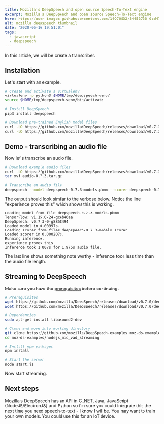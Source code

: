 ```yaml
---
title: Mozilla's DeepSpeech and open source Speech-To-Text engine
excerpt: Mozilla's DeepSpeech and open source Speech-To-Text engine
hero: https://user-images.githubusercontent.com/14970832/34458788-0cd47e8a-edc6-11e7-84ed-d8c09b1da3df.png
alt: mozilla deepspeech thumbnail
date: "2020-06-16 19:51:01"
tags:
  - javascript
  - deepspeech
---
```


In this article, we will be create a transcriber.

## Installation

Let's start with an example.

```bash
# Create and activate a virtualenv
virtualenv -p python3 $HOME/tmp/deepspeech-venv/
source $HOME/tmp/deepspeech-venv/bin/activate

# Install DeepSpeech
pip3 install deepspeech

# Download pre-trained English model files
curl -LO https://github.com/mozilla/DeepSpeech/releases/download/v0.7.3/deepspeech-0.7.3-models.pbmm
curl -LO https://github.com/mozilla/DeepSpeech/releases/download/v0.7.3/deepspeech-0.7.3-models.scorer
```

## Demo - transcribing an audio file

Now let's transcribe an audio file.

```bash
# Download example audio files
curl -LO https://github.com/mozilla/DeepSpeech/releases/download/v0.7.3/audio-0.7.3.tar.gz
tar xvf audio-0.7.3.tar.gz

# Transcribe an audio file
deepspeech --model deepspeech-0.7.3-models.pbmm --scorer deepspeech-0.7.3-models.scorer --audio audio/2830-3980-0043.wav
```

The output should look similar to the verbose below. Notice the line
"experience proves this" which shows this is working.

```verbose
Loading model from file deepspeech-0.7.3-models.pbmm
TensorFlow: v1.15.0-24-gceb46aa
DeepSpeech: v0.7.3-0-g8858494
Loaded model in 0.00997s.
Loading scorer from files deepspeech-0.7.3-models.scorer
Loaded scorer in 0.000207s.
Running inference.
experience proves this
Inference took 1.007s for 1.975s audio file.
```

The last line shows something note worthy - inference took less
time than the audio file length.

## Streaming to DeepSpeech

Make sure you have the [prerequisites](https://github.com/mozilla/DeepSpeech-examples/tree/r0.7/nodejs_mic_vad_streaming#prerequisites) before continuing.

```bash
# Prerequisites
wget https://github.com/mozilla/DeepSpeech/releases/download/v0.7.0/deepspeech-0.7.0-models.pbmm
wget https://github.com/mozilla/DeepSpeech/releases/download/v0.7.0/deepspeech-0.7.0-models.scorer

# Dependancies
sudo apt-get install libasound2-dev

# Clone and move into working directory
git clone https://github.com/mozilla/DeepSpeech-examples moz-ds-examples
cd moz-ds-examples/nodejs_mic_vad_streaming

# Install npm packages
npm install

# Start the server
node start.js
```

Now start streaming.

## Next steps

Mozilla's DeepSpeech has an API in C,.NET, Java, JavaScript (NodeJS/ElectronJS)
and Python so i'm sure you could integrate this the next time you need
speech-to-text - I know I will be. You may want to train your own models. You
could use this for an IoT device.
